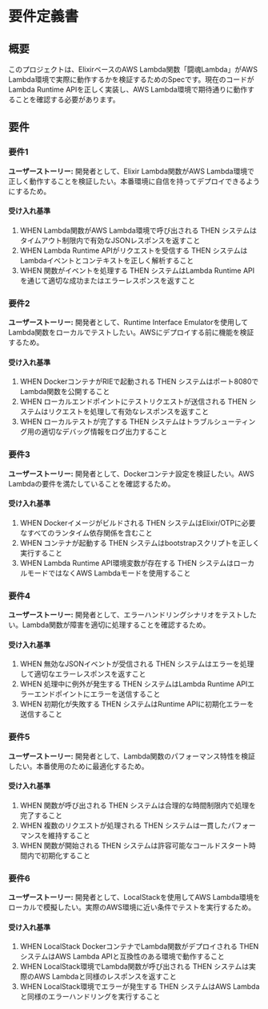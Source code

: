 # 要件定義書

## 概要

このプロジェクトは、ElixirベースのAWS Lambda関数「闘魂Lambda」がAWS Lambda環境で実際に動作するかを検証するためのSpecです。現在のコードがLambda Runtime APIを正しく実装し、AWS Lambda環境で期待通りに動作することを確認する必要があります。

## 要件

### 要件1

**ユーザーストーリー:** 開発者として、Elixir Lambda関数がAWS Lambda環境で正しく動作することを検証したい。本番環境に自信を持ってデプロイできるようにするため。

#### 受け入れ基準

1. WHEN Lambda関数がAWS Lambda環境で呼び出される THEN システムはタイムアウト制限内で有効なJSONレスポンスを返すこと
2. WHEN Lambda Runtime APIがリクエストを受信する THEN システムはLambdaイベントとコンテキストを正しく解析すること
3. WHEN 関数がイベントを処理する THEN システムはLambda Runtime APIを通じて適切な成功またはエラーレスポンスを返すこと

### 要件2

**ユーザーストーリー:** 開発者として、Runtime Interface Emulatorを使用してLambda関数をローカルでテストしたい。AWSにデプロイする前に機能を検証するため。

#### 受け入れ基準

1. WHEN DockerコンテナがRIEで起動される THEN システムはポート8080でLambda関数を公開すること
2. WHEN ローカルエンドポイントにテストリクエストが送信される THEN システムはリクエストを処理して有効なレスポンスを返すこと
3. WHEN ローカルテストが完了する THEN システムはトラブルシューティング用の適切なデバッグ情報をログ出力すること

### 要件3

**ユーザーストーリー:** 開発者として、Dockerコンテナ設定を検証したい。AWS Lambdaの要件を満たしていることを確認するため。

#### 受け入れ基準

1. WHEN Dockerイメージがビルドされる THEN システムはElixir/OTPに必要なすべてのランタイム依存関係を含むこと
2. WHEN コンテナが起動する THEN システムはbootstrapスクリプトを正しく実行すること
3. WHEN Lambda Runtime API環境変数が存在する THEN システムはローカルモードではなくAWS Lambdaモードを使用すること

### 要件4

**ユーザーストーリー:** 開発者として、エラーハンドリングシナリオをテストしたい。Lambda関数が障害を適切に処理することを確認するため。

#### 受け入れ基準

1. WHEN 無効なJSONイベントが受信される THEN システムはエラーを処理して適切なエラーレスポンスを返すこと
2. WHEN 処理中に例外が発生する THEN システムはLambda Runtime APIエラーエンドポイントにエラーを送信すること
3. WHEN 初期化が失敗する THEN システムはRuntime APIに初期化エラーを送信すること

### 要件5

**ユーザーストーリー:** 開発者として、Lambda関数のパフォーマンス特性を検証したい。本番使用のために最適化するため。

#### 受け入れ基準

1. WHEN 関数が呼び出される THEN システムは合理的な時間制限内で処理を完了すること
2. WHEN 複数のリクエストが処理される THEN システムは一貫したパフォーマンスを維持すること
3. WHEN 関数が開始される THEN システムは許容可能なコールドスタート時間内で初期化すること

### 要件6

**ユーザーストーリー:** 開発者として、LocalStackを使用してAWS Lambda環境をローカルで模擬したい。実際のAWS環境に近い条件でテストを実行するため。

#### 受け入れ基準

1. WHEN LocalStack DockerコンテナでLambda関数がデプロイされる THEN システムはAWS Lambda APIと互換性のある環境で動作すること
2. WHEN LocalStack環境でLambda関数が呼び出される THEN システムは実際のAWS Lambdaと同様のレスポンスを返すこと
3. WHEN LocalStack環境でエラーが発生する THEN システムはAWS Lambdaと同様のエラーハンドリングを実行すること